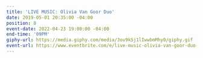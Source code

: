 ```yaml
---
title: 'LIVE MUSIC: Olivia Van Goor Duo'
date: 2019-05-01 20:35:00 -04:00
position: 8
event-date: 2022-04-23 19:00:00 -04:00
end-time: '09PM'
giphy-url: https://media.giphy.com/media/3ov9k5j1lIwwbmMhy0/giphy.gif
event-url: https://www.eventbrite.com/e/live-music-olivia-van-goor-duo-tickets-275360910897
---
```


